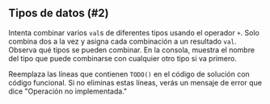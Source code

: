 ## Tipos de datos (#2)

Intenta combinar varios `val`s de diferentes tipos usando el operador `+`. Solo combina dos a la vez y asigna cada combinación a un resultado `val`. Observa qué tipos se pueden combinar. En la consola, muestra el nombre del tipo que puede combinarse con cualquier otro tipo si va primero.

Reemplaza las líneas que contienen `TODO()` en el código de solución con código funcional. Si no eliminas estas líneas, verás un mensaje de error que dice "Operación no implementada."